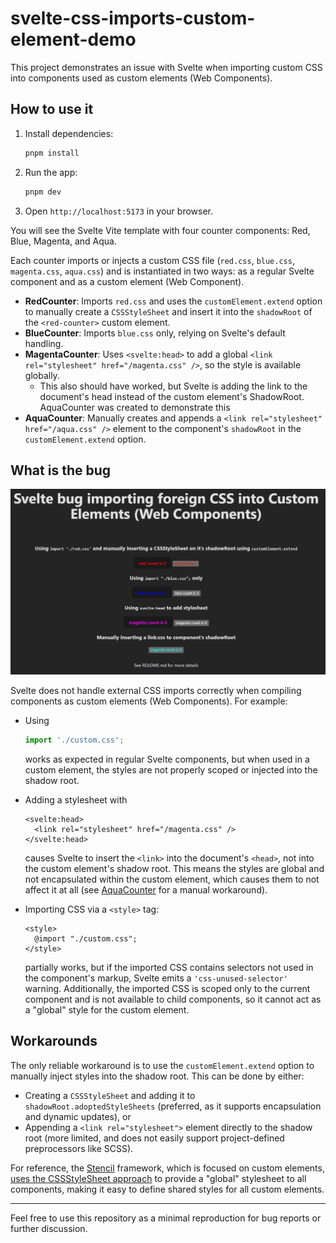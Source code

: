 # svelte-css-imports-custom-element-demo

This project demonstrates an issue with Svelte when importing custom CSS into components used as custom elements (Web Components).

## How to use it

1. Install dependencies:
   ```sh
   pnpm install
   ```
2. Run the app:
   ```sh
   pnpm dev
   ```
3. Open `http://localhost:5173` in your browser.

You will see the Svelte Vite template with four counter components: Red, Blue, Magenta, and Aqua.

Each counter imports or injects a custom CSS file (`red.css`, `blue.css`, `magenta.css`, `aqua.css`) and is instantiated in two ways: as a regular Svelte component and as a custom element (Web Component).

- **RedCounter**: Imports `red.css` and uses the `customElement.extend` option to manually create a `CSSStyleSheet` and insert it into the `shadowRoot` of the `<red-counter>` custom element.
- **BlueCounter**: Imports `blue.css` only, relying on Svelte's default handling.
- **MagentaCounter**: Uses `<svelte:head>` to add a global `<link rel="stylesheet" href="/magenta.css" />`, so the style is available globally.
	- This also should have worked, but Svelte is adding the link to the document's head instead of the custom element's ShadowRoot. AquaCounter was created to demonstrate this
- **AquaCounter**: Manually creates and appends a `<link rel="stylesheet" href="/aqua.css" />` element to the component's `shadowRoot` in the `customElement.extend` option.

## What is the bug

![bug demo print](bug_demo.png)

Svelte does not handle external CSS imports correctly when compiling components as custom elements (Web Components). For example:

- Using
  ```js
  import './custom.css';
  ```
  works as expected in regular Svelte components, but when used in a custom element, the styles are not properly scoped or injected into the shadow root.

- Adding a stylesheet with
  ```svelte
  <svelte:head>
    <link rel="stylesheet" href="/magenta.css" />
  </svelte:head>
  ```
  causes Svelte to insert the `<link>` into the document's `<head>`, not into the custom element's shadow root. This means the styles are global and not encapsulated within the custom element, which causes them to not affect it at all (see [AquaCounter](src/lib/AquaCounter.svelte) for a manual workaround).

- Importing CSS via a `<style>` tag:
  ```svelte
  <style>
    @import "./custom.css";
  </style>
  ```
  partially works, but if the imported CSS contains selectors not used in the component's markup, Svelte emits a `'css-unused-selector'` warning. Additionally, the imported CSS is scoped only to the current component and is not available to child components, so it cannot act as a "global" style for the custom element.

## Workarounds

The only reliable workaround is to use the `customElement.extend` option to manually inject styles into the shadow root. This can be done by either:

- Creating a `CSSStyleSheet` and adding it to `shadowRoot.adoptedStyleSheets` (preferred, as it supports encapsulation and dynamic updates), or
- Appending a `<link rel="stylesheet">` element directly to the shadow root (more limited, and does not easily support project-defined preprocessors like SCSS).

For reference, the [Stencil](https://stenciljs.com/) framework, which is focused on custom elements, [uses the CSSStyleSheet approach](https://github.com/stenciljs/core/blob/28e2a062f6c0e107c0a8d25c18304b5db79f0fb4/src/utils/shadow-root.ts#L21) to provide a "global" stylesheet to all components, making it easy to define shared styles for all custom elements.

---

Feel free to use this repository as a minimal reproduction for bug reports or further discussion.
